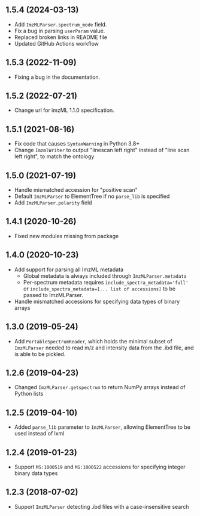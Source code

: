 ## 1.5.4 (2024-03-13)
* Add `ImzMLParser.spectrum_mode` field.
* Fix a bug in parsing `userParam` value.
* Replaced broken links in README file
* Updated GitHub Actions workflow

## 1.5.3 (2022-11-09)
* Fixing a bug in the documentation.

## 1.5.2 (2022-07-21)
* Change url for imzML 1.1.0 specification.

## 1.5.1 (2021-08-16)
* Fix code that causes `SyntaxWarning` in Python 3.8+
* Change `ImzmlWriter` to output "linescan left right" instead of "line scan left right", to match the ontology

## 1.5.0 (2021-07-19)
* Handle mismatched accession for "positive scan"
* Default `ImzMLParser` to ElementTree if no `parse_lib` is specified
* Add `ImzMLParser.polarity` field

## 1.4.1 (2020-10-26)
* Fixed new modules missing from package

## 1.4.0 (2020-10-23)
* Add support for parsing all ImzML metadata
    * Global metadata is always included through `ImzMLParser.metadata`
    * Per-spectrum metadata requires `include_spectra_metadata='full'` 
      or `include_spectra_metadata=[... list of accessions]` to be passed to ImzMLParser.
* Handle mismatched accessions for specifying data types of binary arrays

## 1.3.0 (2019-05-24)
* Add `PortableSpectrumReader`, which holds the minimal subset of `ImzMLParser` needed to read m/z and intensity
  data from the .ibd file, and is able to be pickled. 
  
## 1.2.6 (2019-04-23)
* Changed `ImzMLParser.getspectrum` to return NumPy arrays instead of Python lists

## 1.2.5 (2019-04-10)
* Added `parse_lib` parameter to `ImzMLParser`, allowing ElementTree to be used instead of lxml

## 1.2.4 (2019-01-23)
* Support `MS:1000519` and `MS:1000522` accessions for specifying integer binary data types 

## 1.2.3 (2018-07-02)
* Support `ImzMLParser` detecting .ibd files with a case-insensitive search
